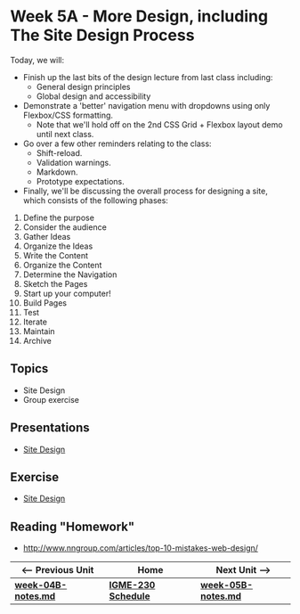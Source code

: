 # Week 5A - More Design, including The Site Design Process 
Today, we will:
- Finish up the last bits of the design lecture from last class including:
  - General design principles
  - Global design and accessibility
- Demonstrate a 'better' navigation menu with dropdowns using only Flexbox/CSS formatting.
  - Note that we'll hold off on the 2nd CSS Grid + Flexbox layout demo until next class.
- Go over a few other reminders relating to the class:
  - Shift-reload.
  - Validation warnings.  
  - Markdown.
  - Prototype expectations.  
- Finally, we'll be discussing the overall process for designing a site, which consists of the following phases:
1. Define the purpose
1. Consider the audience
1. Gather Ideas
1. Organize the Ideas
1. Write the Content
1. Organize the Content
1. Determine the Navigation
1. Sketch the Pages
1. Start up your computer!
1. Build Pages
1. Test
1. Iterate
1. Maintain
1. Archive

## Topics
- Site Design
- Group exercise

## Presentations
- [Site Design](https://github.com/tonethar/IGME-230-Master/tree/master/presentations/5A-Design-Process.pdf)

## Exercise
- [Site Design](https://github.com/tonethar/IGME-230-Master/tree/master/exercises/week-5/ICE-Site-Design.docx)

## Reading "Homework"
- http://www.nngroup.com/articles/top-10-mistakes-web-design/


| <-- Previous Unit | Home | Next Unit -->
| --- | --- | --- 
| [**week-04B-notes.md**](week-04B-notes.md)     |  [**IGME-230 Schedule**](../schedule.md) | [**week-05B-notes.md**](week-05B-notes.md)


